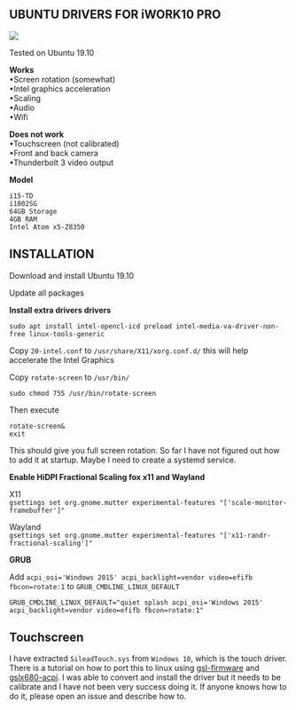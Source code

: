 UBUNTU DRIVERS FOR iWORK10 PRO
------------------------------

<img src="https://github.com/giovannicaligaris/iwork10-pro-linux/blob/master/iwork10-ubuntu.png?raw=true">

Tested on Ubuntu 19.10

<p><b>Works</b><br>
•Screen rotation (somewhat)<br>
•Intel graphics acceleration<br>
•Scaling<br>
•Audio<br>
•Wifi</p>

<p><b>Does not work</b><br>
•Touchscreen (not calibrated)<br>
•Front and back camera<br>
•Thunderbolt 3 video output</p>

<b>Model</b>

`i15-TD`<br>
`i1002SG`<br>
`64GB Storage`<br>
`4GB RAM`<br>
`Intel Atom x5-Z8350`


INSTALLATION
-------------

Download and install Ubuntu 19.10

Update all packages

<b>Install extra drivers drivers</b>

`sudo apt install intel-opencl-icd preload intel-media-va-driver-non-free linux-tools-generic`

Copy `20-intel.conf` to `/usr/share/X11/xorg.conf.d/` this will help accelerate the Intel Graphics

Copy `rotate-screen` to `/usr/bin/`

`sudo chmod 755 /usr/bin/rotate-screen`

Then execute 

`rotate-screen&`<br>
`exit`

This should give you full screen rotation. So far I have not figured out how to add it at startup. Maybe I need to create a systemd service.

<b>Enable HiDPI Fractional Scaling fox x11 and Wayland</b>

X11<br>
`gsettings set org.gnome.mutter experimental-features "['scale-monitor-framebuffer']"`

Wayland<br>
`gsettings set org.gnome.mutter experimental-features "['x11-randr-fractional-scaling']"`

<b>GRUB</b>

Add `acpi_osi='Windows 2015' acpi_backlight=vendor video=efifb fbcon=rotate:1` to `GRUB_CMDLINE_LINUX_DEFAULT`

`GRUB_CMDLINE_LINUX_DEFAULT="quiet splash acpi_osi='Windows 2015' acpi_backlight=vendor video=efifb fbcon=rotate:1"`


Touchscreen
-----------

I have extracted `SileadTouch.sys` from `Windows 10`, which is the touch driver. There is a tutorial on how to port this to linux using <a href="https://github.com/onitake/gsl-firmware">gsl-firmware</a> and <a href="https://github.com/onitake/gslx680-acpi">gslx680-acpi</a>. I was able to convert and install the driver but it needs to be calibrate and I have not been very success doing it. If anyone knows how to do it, please open an issue and describe how to.
